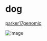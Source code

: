 # dog

[parker17genomic](https://www.cell.com/cell-reports/fulltext/S2211-1247(17)30456-4)

![image](https://github.com/agamat/agamat.github.io/assets/10011789/a4450efd-3290-46cc-9e62-f74279702d31)

